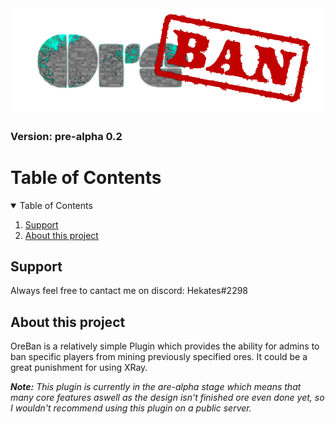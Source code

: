 
<img src="/img/logo/oreban-logo.png" />

<h3>Version: pre-alpha 0.2</h2>

<!-- TABLE OF CONTENTS -->
# Table of Contents
<details open="open">
  <summary>Table of Contents</summary>
  <ol>
    <li><a href="#support">Support</a></li>
    <li><a href="#about">About this project</a></li>
    </li>
  </ol>
</details>

<h2 name="support">Support</h2>

Always feel free to cantact me on discord: Hekates#2298

<h2 name="about">About this project</h2>

OreBan is a relatively simple Plugin which provides the ability for admins to ban specific players from mining previously specified ores.
It could be a great punishment for using XRay.

<em><b>Note:</b> This plugin is currently in the are-alpha stage which means that many core features aswell as the design isn't finished ore even done yet, so I wouldn't recommend using this plugin on a public server.</em>

